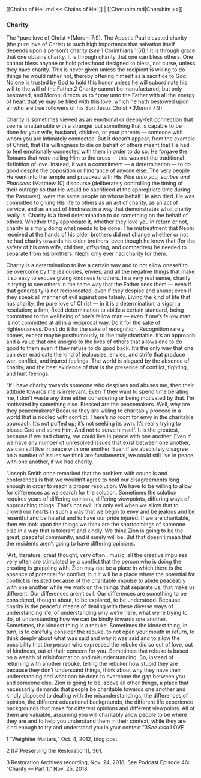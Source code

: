 [[Chains of Hell.md|<< Chains of Hell]]  |  [[Cherubim.md|Cherubim >>]]

### Charity
The *pure love of Christ *(Moroni 7:9). The Apostle Paul elevated charity (the pure love of Christ) to such high importance that salvation itself depends upon a person’s charity (*see* 1 Corinthians 1:51).1 It is through grace that one obtains charity. It is through charity that one can bless others. One cannot bless anyone or hold priesthood designed to bless, not curse, unless they have charity. This is never given unless the recipient is willing to do things he would rather not, thereby offering himself as a sacrifice to God. No one is trusted by God to hold this honor unless he will subordinate his will to the will of the Father.2 Charity cannot be manufactured, but only bestowed, and Moroni directs us to *pray unto the Father with all the energy of heart that ye may be filled with this love, which he hath bestowed upon all who are true followers of his Son Jesus Christ *(Moroni 7:9).

Charity is sometimes viewed as an emotional or deeply-felt connection that seems unattainable with a stranger but something that is capable to be done for your wife, husband, children, or your parents — someone with whom you are intimately connected. But it doesn’t appear, from the example of Christ, that His willingness to die on behalf of others meant that He had to feel emotionally connected with them in order to do so. He forgave the Romans that were nailing Him to the cross — this was not the traditional definition of love. Instead, it was a commitment — a determination — to do good despite the opposition or hindrance of anyone else. The very people He went into the temple and provoked with His *Woe unto you, scribes and Pharisees* (Matthew 10) discourse (deliberately controlling the timing of their outrage so that He would be sacrificed at the appropriate time during the Passover), were the same people on whose behalf He also died. He was committed to giving His life to others as an act of charity, as an act of service, and as an act of kindness in a way that demonstrates what charity really is. Charity is a fixed determination to do something on the behalf of others. Whether they appreciate it, whether they love you in return or not, charity is simply doing what needs to be done. The mistreatment that Nephi received at the hands of his older brothers did not change whether or not he had charity towards his older brothers, even though he knew that (for the safety of his own wife, children, offspring, and compadres) he needed to separate from his brothers. Nephi only ever had charity for them.

Charity is a determination to live a certain way and to not allow oneself to be overcome by the jealousies, envies, and all the negative things that make it so easy to excuse giving kindness to others. In a very real sense, charity is trying to see others in the same way that the Father sees them — even if that generosity is not reciprocated; even if they despise and abuse; even if they speak all manner of evil against one falsely. Living the kind of life that has charity, the pure love of Christ — in it is a determination; a vigor; a resolution; a firm, fixed determination to abide a certain standard, being committed to the wellbeing of one’s fellow man — even if one’s fellow man is not committed at all in a reciprocal way. Do it for the sake of righteousness. Don’t do it for the sake of recognition. Recognition rarely comes, except maybe posthumously, to the truly charitable. It’s an approach and a value that one assigns to the lives of others that allows one to do good to them even if they refuse to do good back. It’s the only way that one can ever eradicate the kind of jealousies, envies, and strife that produce war, conflict, and injured feelings. The world is plagued by the absence of charity, and the best evidence of that is the presence of conflict, fighting, and hurt feelings.

“If I have charity towards someone who despises and abuses me, then their attitude towards me is irrelevant. Even if they want to spend time berating me, I don’t waste any time either considering or being motivated by that. I’m motivated by something else. Blessed are the peacemakers. Well, why are they peacemakers? Because they are willing to charitably proceed in a world that is riddled with conflict. There’s no room for envy in the charitable approach. It’s not puffed up; it’s not seeking its own. It’s really trying to please God and serve Him. And not to serve himself. It is the greatest, because if we had charity, we could live in peace with one another. Even if we have any number of unresolved issues that exist between one another, we can still live in peace with one another. Even if we absolutely disagree on a number of issues we think are fundamental, we could still live in peace with one another, if we had charity.

“Joseph Smith once remarked that the problem with councils and conferences is that we wouldn’t agree to hold our disagreements long enough in order to reach a proper resolution. We have to be willing to allow for differences as we search for the solution. Sometimes the solution requires years of differing opinions, differing viewpoints, differing ways of approaching things. That’s not evil. It’s only evil when we allow that to crowd our hearts in such a way that we begin to envy and be jealous and be resentful and be hateful and to have our pride injured. If we are charitable, then we look upon the things we think are the shortcomings of someone else in a way that is tolerant and kindly. We think Zion is going to be the great, peaceful community, and it surely will be. But that doesn’t mean that the residents aren’t going to have differing opinions.

“Art, literature, great thought, very often…music, all the creative impulses very often are stimulated by a conflict that the person who is doing the creating is grappling with. Zion may not be a place in which there is the absence of potential for conflict, but it will be a place where the potential for conflict is resisted because of the charitable impulse to abide peaceably with one another while we work on the things that separate us, that make us different. Our differences aren’t evil. Our differences are something to be considered, thought about, to be explored, to be understood. Because charity is the peaceful means of dealing with these diverse ways of understanding life, of understanding why we’re here, what we’re trying to do, of understanding how we can be kindly towards one another. Sometimes, the kindest thing is a rebuke. Sometimes the kindest thing, in turn, is to carefully consider the rebuke, to not open your mouth in return, to think deeply about what was said and why it was said and to allow the possibility that the person who expressed the rebuke did so out of love, out of kindness, out of their concern for you. Sometimes that rebuke is based on a wealth of misinformation and misunderstanding. So, instead of returning with another rebuke, telling the rebuker how stupid they are because they don’t understand things, think about why they have their understanding and what can be done to overcome the gap between you and someone else. Zion is going to be, above all other things, a place that necessarily demands that people be charitable towards one another and kindly disposed to dealing with the misunderstandings, the differences of opinion, the different educational backgrounds, the different life experience backgrounds that make for different opinions and different viewpoints. All of them are valuable, assuming you will charitably allow people to be where they are and to help you understand them in their context, while they are kind enough to try and understand you in your context.”3*See also* LOVE.



1 “Weightier Matters,” Oct. 4, 2012, blog post.


2
[[#|Preserving the Restoration]], 361.


3 Restoration Archives recording, Nov. 24, 2018; See Podcast Episode 46: “Charity — Part 1,” Nov. 25, 2018.